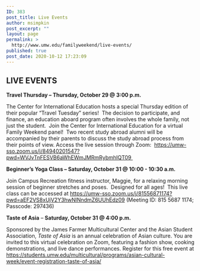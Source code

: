 ```yaml
---
ID: 383
post_title: Live Events
author: msimpkin
post_excerpt: ""
layout: page
permalink: >
  http://www.umw.edu/familyweekend/live-events/
published: true
post_date: 2020-10-12 17:23:09
---
```

<h2><strong>LIVE EVENTS</strong></h2>
<strong>Travel Thursday – Thursday, October 29 @ 3:00 p.m.</strong>

The Center for International Education hosts a special Thursday edition of their popular “Travel Tuesday” series!  The decision to participate, and finance, an education aboard program often involves the whole family, not just the student.  Join the Center for International Education for a virtual Family Weekend panel!  Two recent study abroad alumni will be accompanied by their parents to discuss the study abroad process from their points of view. Access the live session through Zoom:  <a href="http://Travel Thursday Zoom session">https://umw-sso.zoom.us/j/84940201547?pwd=WVJvTnFESVB6aWhEWmJMRmRybmhIQT09 </a>

<strong>Beginner’s Yoga Class – Saturday, October 31 @ 10:00 - 10:30 a.m. </strong>

Join Campus Recreation fitness instructor, Maggie, for a relaxing morning session of beginner stretches and poses.  Designed for all ages!  This live class can be accessed at <a href="http://Beginner's Yoga Zoom Link">https://umw-sso.zoom.us/j/81556871174?pwd=aEF2VS8xUjV2Y3hwNlNndmZ6UUhEdz09</a> (Meeting ID: 815 5687 1174; Passcode: 297436)

<strong>Taste of Asia</strong> – <strong>Saturday, October 31 @ 4:00 p.m. </strong>

Sponsored by the James Farmer Multicultural Center and the Asian Student Association, <em>Taste of Asia</em> is an annual celebration of Asian culture. You are invited to this virtual celebration on Zoom, featuring a fashion show, cooking demonstrations, and live dance performances. Register for this free event at <a href="https://students.umw.edu/multicultural/programs/asian-cultural-week/event-registration-taste-of-asia/">https://students.umw.edu/multicultural/programs/asian-cultural-week/event-registration-taste-of-asia/</a>